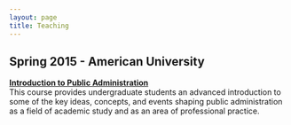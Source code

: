```yaml
---
layout: page
title: Teaching
---
```


## Spring 2015 - American University ##
[**Introduction to Public Administration**](/PUAD-343-Birdsall-Spring15-syllabus.pdf)  
This course provides undergraduate students an advanced introduction to some of the key ideas, concepts, and events shaping public administration as a field of academic study and as an area of professional practice. 

